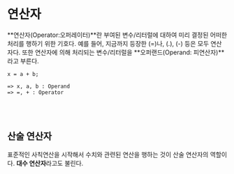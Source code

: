 # 연산자
**연산자(Operator:오퍼레이터)**란 부여된 변수/리터럴에 대하여 미리 결정된 어떠한 처리를 행하기 위한 기호다. 예를 들어, 지금까지 등장한 (=)나, (.), (-) 등은 모두 연산자다. 또한 연산자에 의해 처리되는 변수/리터럴을 **오퍼랜드(Operand: 피연산자)**라고 부른다.

~~~
x = a + b;

=> x, a, b : Operand
=> =, + : Operator
~~~

<br/><br/>
## 산술 연산자
표준적인 사칙연산을 시작해서 수치와 관련된 연산을 행하는 것이 산술 연산자의 역할이다. **대수 연산자**라고도 불린다.